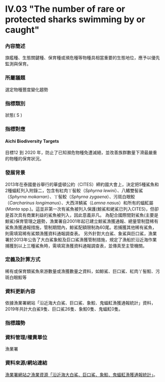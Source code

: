 # IV.03 "The number of rare or protected sharks swimming by or caught"

<script type="text/javascript" src="http://cdn.mathjax.org/mathjax/latest/MathJax.js?config=TeX-AMS-MML_HTMLorMML"></script>

### 內容簡述
旗艦種、生態關鍵種、保育種或瀕危種等物種具相當重要的生態地位，應予以優先監測與保育。
### 所屬議題
選定物種豐度變化趨勢
### 指標類別
狀態( S )
### 指標對應
#### Aichi Biodiversity Targets
目標12 到 2020 年，防止了已知瀕危物種免遭滅絕，並改善族群數量下滑最嚴重的物種的保育狀況。
### 發展背景
2013年在泰國曼谷舉行的華盛頓公約（CITES）締約國大會上，決定把5種鯊魚和2種蝠魟列入附錄二，包含有紅肉丫髻鮫（*Sphyrna lewini*）、八鰭雙髻鯊（*Sphyrna mokarran*）、丫髻鮫（*Sphyrna zygaena*）、污斑白眼鮫（*Carcharinus longimanus*）、大西洋鯖鯊（*Lamna nasus*）和所有的蝠魟屬(*Manta* spp.)。這並非第一次有鯊魚被列入保護(鯨鯊和姥鯊已列入CITES)，但卻是首次具有商業利益的鯊魚被列入，因此意義非凡。 為配合國際間對鯊魚(主要是鯨鯊)保育管理之趨勢，漁業署自2001年起已建立鯨鯊漁獲通報、總量管制暨稀有鯊魚漁獲通報措施，管制期間內，鯨鯊配額限制為60尾。若捕獲其他稀有鯊魚，則需填寫稀有鯊類漁獲資料通報調查表。 另外針對大白鯊、象鯊與巨口鯊，漁業署於2013年公告了大白鯊象鮫及巨口鯊漁獲管制措施，規定了漁船於沿近海作業捕獲到以上三種鯊魚時，需填寫漁獲資料通報調查表，並傳真至主管機關。
### 定義及計算方式
稀有或保育類鯊魚來游數量或漁獲數量之資料，如鯨鯊、巨口鯊、紅肉丫髻鮫、污斑白眼鮫等
### 資料更新內容
依據漁業署網站「沿近海大白鯊、巨口鯊、象鮫、鬼蝠魟漁獲通報統計」資料， 2019年共計大白鯊9隻、巨口鯊26隻、象鮫0隻、鬼蝠魟0隻。
### 指標趨勢
### 資料管理/權責單位
漁業署
### 資料來源/網站連結
[漁業署網站之漁業資源「沿近海大白鯊、巨口鯊、象鮫、鬼蝠魟漁獲通報統計」](https://www.fa.gov.tw/cht/ResourceSharksAndManta/index.aspx)。
